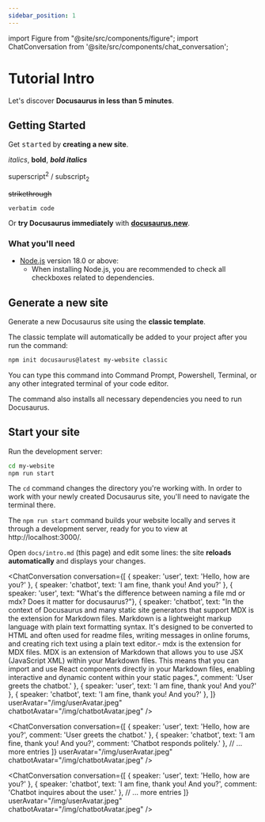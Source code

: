 ```yaml
---
sidebar_position: 1
---
```


import Figure from "@site/src/components/figure";
import ChatConversation from '@site/src/components/chat_conversation';



# Tutorial Intro

Let's discover **Docusaurus in less than 5 minutes**.

## Getting Started

Get <kbd>started</kbd> by **creating a new site**.

*italics*, **bold**, ***bold italics***

superscript$^2$ / subscript$_2$

~~strikethrough~~

`verbatim code`

Or **try Docusaurus immediately** with **[docusaurus.new](https://docusaurus.new)**.

### What you'll need

- [Node.js](https://nodejs.org/en/download/) version 18.0 or above:
  - When installing Node.js, you are recommended to check all checkboxes related to dependencies.

## Generate a new site

Generate a new Docusaurus site using the **classic template**.

The classic template will automatically be added to your project after you run the command:

```bash
npm init docusaurus@latest my-website classic
```

You can type this command into Command Prompt, Powershell, Terminal, or any other integrated terminal of your code editor.

The command also installs all necessary dependencies you need to run Docusaurus.

## Start your site

Run the development server:

```bash
cd my-website
npm run start
```

The `cd` command changes the directory you're working with. In order to work with your newly created Docusaurus site, you'll need to navigate the terminal there.

The `npm run start` command builds your website locally and serves it through a development server, ready for you to view at http://localhost:3000/.

Open `docs/intro.md` (this page) and edit some lines: the site **reloads automatically** and displays your changes.


<ChatConversation
  conversation={[
    { speaker: 'user', text: 'Hello, how are you?' },
    { speaker: 'chatbot', text: 'I am fine, thank you! And you?' },
    { speaker: 'user', text: "What's the difference between naming a file md or mdx? Does it matter for docusaurus?"},
    { speaker: 'chatbot', text: "In the context of Docusaurus and many static site generators that support MDX is the extension for Markdown files. Markdown is a lightweight markup language with plain text formatting syntax. It's designed to be converted to HTML and often used for readme files, writing messages in online forums, and creating rich text using a plain text editor.- mdx is the extension for MDX files. MDX is an extension of Markdown that allows you to use JSX (JavaScript XML) within your Markdown files. This means that you can import and use React components directly in your Markdown files, enabling interactive and dynamic content within your static pages.", comment: 'User greets the chatbot.'  },
    { speaker: 'user', text: 'I am fine, thank you! And you?' },
    { speaker: 'chatbot', text: 'I am fine, thank you! And you?' },
  ]}
  userAvatar="/img/userAvatar.jpeg"
  chatbotAvatar="/img/chatbotAvatar.jpeg"
/>

<ChatConversation
  conversation={[
    { speaker: 'user', text: 'Hello, how are you?', comment: 'User greets the chatbot.' },
    { speaker: 'chatbot', text: 'I am fine, thank you! And you?', comment: 'Chatbot responds politely.' },
    // ... more entries
  ]}
  userAvatar="/img/userAvatar.jpeg"
  chatbotAvatar="/img/chatbotAvatar.jpeg"
/>


<ChatConversation
  conversation={[
    { speaker: 'user', text: 'Hello, how are you?' },
    { speaker: 'chatbot', text: 'I am fine, thank you! And you?', comment: 'Chatbot inquires about the user.' },
    // ... more entries
  ]}
  userAvatar="/img/userAvatar.jpeg"
  chatbotAvatar="/img/chatbotAvatar.jpeg"
/>

